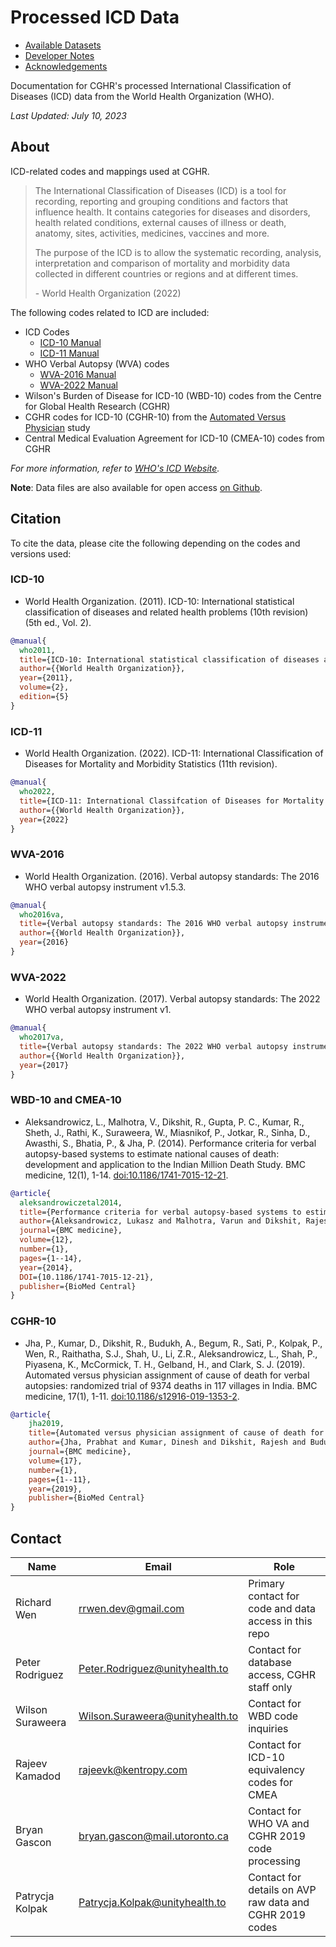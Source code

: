 # Processed ICD Data

* [Available Datasets](data)
* [Developer Notes](DEVELOPER.md)
* [Acknowledgements](ACKNOWLEDGEMENTS.md)

Documentation for CGHR's processed International Classification of Diseases (ICD) data from the World Health Organization (WHO).

*Last Updated: July 10, 2023*

## About

ICD-related codes and mappings used at CGHR.

> The International Classification of Diseases (ICD) is a tool for recording, reporting and grouping conditions and factors that influence health. It contains categories for diseases and disorders, health related conditions, external causes of illness or death, anatomy, sites, activities, medicines, vaccines and more.
> 
> The purpose of the ICD is to allow the systematic recording, analysis, interpretation and comparison of mortality and morbidity data collected in different countries or regions and at different times.
> 
> \- World Health Organization (2022)

The following codes related to ICD are included:

* ICD Codes
  * [ICD-10 Manual](https://github.com/cghr-toronto/icd/blob/main/docs/icd10_manual.pdf)
  * [ICD-11 Manual](https://github.com/cghr-toronto/icd/blob/main/docs/icd11_manual.pdf)
* WHO Verbal Autopsy (WVA) codes
  * [WVA-2016 Manual](https://github.com/cghr-toronto/icd/blob/main/docs/wva2016_manual_v15.pdf)
  * [WVA-2022 Manual](https://github.com/cghr-toronto/icd/blob/main/docs/wva2022_manual.pdf)
* Wilson's Burden of Disease for ICD-10 (WBD-10) codes from the Centre for Global Health Research (CGHR)
* CGHR codes for ICD-10 (CGHR-10) from the [Automated Versus Physician](https://doi.org/10.1186/s12916-019-1353-2) study
* Central Medical Evaluation Agreement for ICD-10 (CMEA-10) codes from CGHR

*For more information, refer to [WHO's ICD Website](https://www.who.int/standards/classifications/classification-of-diseases).*

**Note**: Data files are also available for open access [on Github](https://github.com/cghr-toronto/icd/tree/main/data).

## Citation

To cite the data, please cite the following depending on the codes and versions used:

### ICD-10

* World Health Organization. (2011). ICD-10: International statistical classification of diseases and related health problems (10th revision) (5th ed., Vol. 2).

```bibtex
@manual{
  who2011,
  title={ICD-10: International statistical classification of diseases and related health problems (10th revision)},
  author={{World Health Organization}},
  year={2011},
  volume={2},
  edition={5}
}
```

### ICD-11

* World Health Organization. (2022). ICD-11: International Classification of Diseases for Mortality and Morbidity Statistics (11th revision).

```bibtex
@manual{
  who2022,
  title={ICD-11: International Classifcation of Diseases for Mortality and Morbidity Statistics (11th revision)},
  author={{World Health Organization}},
  year={2022}
}
```

### WVA-2016

* World Health Organization. (2016). Verbal autopsy standards: The 2016 WHO verbal autopsy instrument v1.5.3.

```bibtex
@manual{
  who2016va,
  title={Verbal autopsy standards: The 2016 WHO verbal autopsy instrument v1.5.3},
  author={{World Health Organization}},
  year={2016}
}
```

### WVA-2022

* World Health Organization. (2017). Verbal autopsy standards: The 2022 WHO verbal autopsy instrument v1.

```bibtex
@manual{
  who2017va,
  title={Verbal autopsy standards: The 2022 WHO verbal autopsy instrument v1},
  author={{World Health Organization}},
  year={2017}
}
```

### WBD-10 and CMEA-10

* Aleksandrowicz, L., Malhotra, V., Dikshit, R., Gupta, P. C., Kumar, R., Sheth, J., Rathi, K., Suraweera, W., Miasnikof, P., Jotkar, R., Sinha, D., Awasthi, S., Bhatia, P., & Jha, P. (2014). Performance criteria for verbal autopsy-based systems to estimate national causes of death: development and application to the Indian Million Death Study. BMC medicine, 12(1), 1-14. [doi:10.1186/1741-7015-12-21](https://doi.org/10.1186/1741-7015-12-21).

```bibtex
@article{
  aleksandrowiczetal2014,
  title={Performance criteria for verbal autopsy-based systems to estimate national causes of death: development and application to the Indian Million Death Study},
  author={Aleksandrowicz, Lukasz and Malhotra, Varun and Dikshit, Rajesh and Gupta, Prakash C and Kumar, Rajesh and Sheth, Jay and Rathi, Suresh Kumar and Suraweera, Wilson and Miasnikof, Pierre and Jotkar, Raju and others},
  journal={BMC medicine},
  volume={12},
  number={1},
  pages={1--14},
  year={2014},
  DOI={10.1186/1741-7015-12-21},
  publisher={BioMed Central}
}
```

### CGHR-10

* Jha, P., Kumar, D., Dikshit, R., Budukh, A., Begum, R., Sati, P., Kolpak, P., Wen, R., Raithatha, S.J., Shah, U., Li, Z.R., Aleksandrowicz, L., Shah, P., Piyasena, K., McCormick, T. H., Gelband, H., and Clark, S. J. (2019). Automated versus physician assignment of cause of death for verbal autopsies: randomized trial of 9374 deaths in 117 villages in India. BMC medicine, 17(1), 1-11. [doi:10.1186/s12916-019-1353-2](https://doi.org/10.1186/s12916-019-1353-2).

```bibtex
@article{
    jha2019,
    title={Automated versus physician assignment of cause of death for verbal autopsies: randomized trial of 9374 deaths in 117 villages in India},
    author={Jha, Prabhat and Kumar, Dinesh and Dikshit, Rajesh and Budukh, Atul and Begum, Rehana and Sati, Prabha and Kolpak, Patrycja and Wen, Richard and Raithatha, Shyamsundar J and Shah, Utkarsh, Li, Zehang Richard and Aleksandrowicz, Lukasz and Shah, Prakash and Piyasena, Kapila and McCormick, Tyler H and Gelband, Hellen and Clark, Samuel J},
    journal={BMC medicine},
    volume={17},
    number={1},
    pages={1--11},
    year={2019},
    publisher={BioMed Central}
}
```

## Contact

| Name | Email | Role |
|------|-------|------|
| Richard Wen | rrwen.dev@gmail.com | Primary contact for code and data access in this repo |
| Peter Rodriguez | Peter.Rodriguez@unityhealth.to | Contact for database access, CGHR staff only |
| Wilson Suraweera | Wilson.Suraweera@unityhealth.to | Contact for WBD code inquiries |
| Rajeev Kamadod | rajeevk@kentropy.com | Contact for ICD-10 equivalency codes for CMEA |
| Bryan Gascon | bryan.gascon@mail.utoronto.ca | Contact for WHO VA and CGHR 2019 code processing |
| Patrycja Kolpak | Patrycja.Kolpak@unityhealth.to  | Contact for details on AVP raw data and CGHR 2019 codes |
